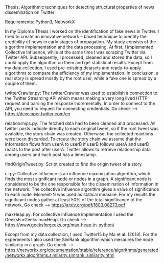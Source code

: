 Thesis: Algorithmic techniques for detecting structural properties of news dissemination on Twitter 

Requirements: Python3, NetworkX

In my Diploma Thesis I worked on the identification of fake news in Twitter. I tried to create an innovative network – based technique to identify the credibility of news in early stages of propagation. My study consists of the algorithm implementation and the data processing. At first, I implemented Collective Influence, while at the same time I was scraping Twitter via Twitter API. Subsequently, I processed, cleaned and stored the data, so I could apply the algorithm on them and get statistical results. Except from my data collection, I used pre-existing datasets and ready-to-apply algorithms to compare the efficiency of my implementation. In conclusion, a real story is spread mostly by the root user, while a fake one is spread by a couple of them.

twitterCrawler.py: 
The twitterCrawler was used to establish a connection to the Twitter Streaming API which means making a very long lived HTTP request and parsing the response incrementally. 
In order to connect to the API, you need to request for connecting credentials. Go check --> https://developer.twitter.com/en

relationships.py: 
The fetched data had to been cleaned and processed. All twitter posts indicate directly to each original tweet, so if the root tweet was avalaible, the story chain was created. Otherwise, the collected reactions were been discarded. To create the story chain we assume that the information flows from userA to userB if userB follows userA and userB reacts to the post after userA. Twitter allows to retrieve relationship data among users and each post has a timestamp.

findOriginTweet.py: 
Script created to find the origin tweet of a story.

ci.py: 
Collective Influence is an influence maximization algorithm, which finds the most significant node or nodes in a graph. A significant node is considered to be the one responsible for the dissemination of information in the network. The collective influence algorithm gives a value of significance to each node. Moment-N was used as statical measure. For my results the significant nodes gather at least 50% of the total significance of the network. Go check --> https://arxiv.org/pdf/1603.08273.pdf

maxHeap.py: 
For collective influence implementation I used the GeeksForGeeks maxHeap. Go check --> https://www.geeksforgeeks.org/max-heap-in-python/

Except from my data collection, I used Twitter15 by Ma et al. (2018). For the experiments I also used the SimRank algorithm which mesaures the node similarity in a graph. Go check --> https://networkx.org/documentation/stable/reference/algorithms/generated/networkx.algorithms.similarity.simrank_similarity.html 
